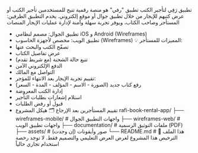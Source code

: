 تطبيق رَفِي لتأجير الكتب
تطبيق "رفي" هو منصة رقمية تتيح للمستخدمين تأجير الكتب أو عرض كتبهم للإيجار من خلال تطبيق جوال أو موقع إلكتروني. يخدم التطبيق الطرفين: المستأجر وصاحب الكتاب، ويوفر تجربة سهلة وآمنة لإدارة عمليات الإيجار
المنصات
- تطبيق الجوال: مصمم لنظامي iOS و Android (Wireframes)
- تطبيق الويب: مخصص لأجهزة الحاسوب (Wireframes)
💡 المميزات
للمستأجر:
- تصفّح الكتب والبحث عنها
- عرض تفاصيل الكتاب
- تتبع حالة الشحنة (مع شريط تقدم)
- الدفع الإلكتروني الآمن
- التواصل مع المالك
- تقييم تجربة الإيجار بعد الانتهاء
للمؤجر:
- رفع كتاب جديد (الصورة - الاسم - المؤلف - المدة - السعر)
- إدارة الكتب المعروضة
- استلام إشعارات بطلبات التأجير
- قبول أو رفض الطلبات
- تقييم المستأجرين بعد الإرجاع
🗂️ هيكل المشروع
rafi-book-rental-app/
├── wireframes-mobile/       # واجهات التطبيق الجوال
├── wireframes-web/          # واجهات تطبيق الويب
├── documentation/           # ملفات التوثيق الرسمية (PDF)
├── assets/                  # صور وأيقونات (إن وجدت)
└── README.md                # هذا الملف
📄 الترخيص
هذا المشروع لغرض العرض التعليمي والتصميم فقط. لا توجد رخصة استخدام تجاري حالياً
